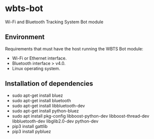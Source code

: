 # wbts-bot

Wi-Fi and Bluetooth Tracking System Bot module

## Environment

Requirements that must have the host running the WBTS Bot module:

* Wi-Fi or Ethernet interface.
* Bluetooth interface > v4.0.
* Linux operating system. 

## Installation of dependencies

* sudo apt-get install bluez
* sudo apt-get install bluetooth
* sudo apt-get install libbluetooth-dev
* sudo apt-get install python-bluez
* sudo apt install pkg-config libboost-python-dev libboost-thread-dev libbluetooth-dev libglib2.0-dev python-dev
* pip3 install gattlib
* pip3 install pybluez



